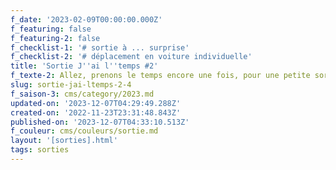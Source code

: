 ```yaml
---
f_date: '2023-02-09T00:00:00.000Z'
f_featuring: false
f_featuring-2: false
f_checklist-1: '# sortie à ... surprise'
f_checklist-2: '# déplacement en voiture individuelle'
title: 'Sortie J''ai l''temps #2'
f_texte-2: Allez, prenons le temps encore une fois, pour une petite sortie en semaine
slug: sortie-jai-ltemps-2-4
f_saison-3: cms/category/2023.md
updated-on: '2023-12-07T04:29:49.288Z'
created-on: '2022-11-23T23:31:48.843Z'
published-on: '2023-12-07T04:33:10.513Z'
f_couleur: cms/couleurs/sortie.md
layout: '[sorties].html'
tags: sorties
---
```



